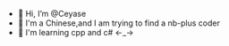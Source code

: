 - 👋 Hi, I’m @Ceyase
- 👀 I'm a Chinese,and I am trying to find a nb-plus coder
- 🌱 I'm learning cpp and c# <-_->
